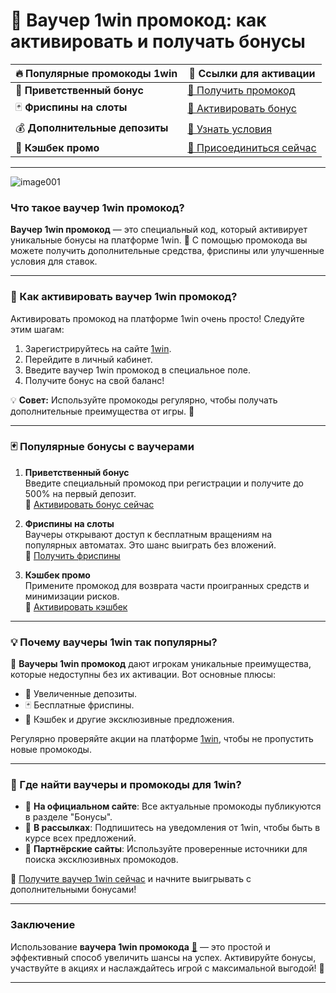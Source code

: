 # 🎲 Ваучер 1win промокод: как активировать и получать бонусы

| 🔥 **Популярные промокоды 1win** | 💎 **Ссылки для активации** |
|--------------------------------|----------------------------|
| 🎁 **Приветственный бонус**   | [🔗 Получить промокод](https://brandplay.link/6F5VqbyZ) |
| 🃏 **Фриспины на слоты**       | [🔗 Активировать бонус](https://brandplay.link/6F5VqbyZ) |
| 💰 **Дополнительные депозиты** | [🔗 Узнать условия](https://brandplay.link/6F5VqbyZ) |
| 🎯 **Кэшбек промо**            | [🔗 Присоединиться сейчас](https://brandplay.link/6F5VqbyZ) |

---
![image001](https://github.com/user-attachments/assets/9b5d085e-f603-4db6-8172-83657f129bf1)

### Что такое ваучер 1win промокод?

**Ваучер 1win промокод** — это специальный код, который активирует уникальные бонусы на платформе 1win. 🎉 С помощью промокода вы можете получить дополнительные средства, фриспины или улучшенные условия для ставок.

---

### 🎁 Как активировать ваучер 1win промокод?

Активировать промокод на платформе 1win очень просто! Следуйте этим шагам:

1. Зарегистрируйтесь на сайте [1win](https://brandplay.link/6F5VqbyZ).  
2. Перейдите в личный кабинет.  
3. Введите ваучер 1win промокод в специальное поле.  
4. Получите бонус на свой баланс!  

💡 **Совет:** Используйте промокоды регулярно, чтобы получать дополнительные преимущества от игры. 🤑

---

### 🃏 Популярные бонусы с ваучерами

1. **Приветственный бонус**  
   Введите специальный промокод при регистрации и получите до 500% на первый депозит.  
   🔗 [Активировать бонус сейчас](https://brandplay.link/6F5VqbyZ)

2. **Фриспины на слоты**  
   Ваучеры открывают доступ к бесплатным вращениям на популярных автоматах. Это шанс выиграть без вложений.  
   🔗 [Получить фриспины](https://brandplay.link/6F5VqbyZ)

3. **Кэшбек промо**  
   Примените промокод для возврата части проигранных средств и минимизации рисков.  
   🔗 [Активировать кэшбек](https://brandplay.link/6F5VqbyZ)

---

### 💡 Почему ваучеры 1win так популярны?

🎰 **Ваучеры 1win промокод** дают игрокам уникальные преимущества, которые недоступны без их активации. Вот основные плюсы:  
- 🎁 Увеличенные депозиты.  
- 🃏 Бесплатные фриспины.  
- 🎯 Кэшбек и другие эксклюзивные предложения.  

Регулярно проверяйте акции на платформе [1win](https://brandplay.link/6F5VqbyZ), чтобы не пропустить новые промокоды.

---

### 🎯 Где найти ваучеры и промокоды для 1win?

- 🔔 **На официальном сайте**: Все актуальные промокоды публикуются в разделе "Бонусы".  
- 📧 **В рассылках**: Подпишитесь на уведомления от 1win, чтобы быть в курсе всех предложений.  
- 🌟 **Партнёрские сайты**: Используйте проверенные источники для поиска эксклюзивных промокодов.  

🔗 [Получите ваучер 1win сейчас](https://brandplay.link/6F5VqbyZ) и начните выигрывать с дополнительными бонусами!

---

### Заключение

Использование **ваучера 1win промокода** [🔗](https://brandplay.link/6F5VqbyZ) — это простой и эффективный способ увеличить шансы на успех. Активируйте бонусы, участвуйте в акциях и наслаждайтесь игрой с максимальной выгодой! 🚀

---

